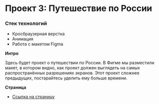 # Проект 3: Путешествие по России

### Стек технологий
* Кросбраузерная верстка
* Анимация
* Работа с макетом Figma

**Интро**

Здесь будет проект о путешествии по России.
В Фигме мы разместили макет, в котором видно, как проект должен выглядеть на самых распространённых разрешениях экранов.
Этот проект сложнее предыдущих, постарайтесь уделить ему больше времени.

**Страница**

* [Ссылка на страницу](https://golubdobra.github.io/russian-travel/index.html)


